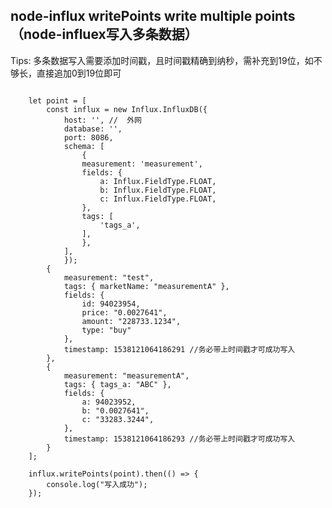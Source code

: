 ## node-influx writePoints write multiple points（node-influex写入多条数据）

Tips:  多条数据写入需要添加时间戳，且时间戳精确到纳秒，需补充到19位，如不够长，直接追加0到19位即可

<pre><code>
	let point = [
		const influx = new Influx.InfluxDB({
			host: '', //  外网
			database: '',
			port: 8086,
			schema: [
				{
				measurement: 'measurement',
				fields: {
					a: Influx.FieldType.FLOAT,
					b: Influx.FieldType.FLOAT,
					c: Influx.FieldType.FLOAT,
				},
				tags: [
					'tags_a',
				],
				},
			],
			});
		{
			measurement: "test",
			tags: { marketName: "measurementA" },
			fields: {
				id: 94023954,
				price: "0.0027641",
				amount: "228733.1234",
				type: "buy"
			},
			timestamp: 1538121064186291 //务必带上时间戳才可成功写入
		},
		{
			measurement: "measurementA",
			tags: { tags_a: "ABC" },
			fields: {
				a: 94023952,
				b: "0.0027641",
				c: "33283.3244",
			},
			timestamp: 1538121064186293 //务必带上时间戳才可成功写入
		}
	];

	influx.writePoints(point).then(() => {
		console.log("写入成功");
	});
</code></pre>